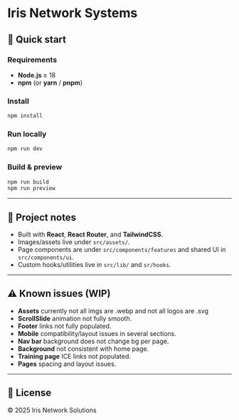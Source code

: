 # Iris Network Systems
## 🚀 Quick start

### Requirements
- **Node.js** ≥ 18
- **npm** (or **yarn** / **pnpm**)

### Install
```bash
npm install
```

### Run locally
```bash
npm run dev
```

### Build & preview
```bash
npm run build
npm run preview
```

---

## 📁 Project notes
- Built with **React**, **React Router**, and **TailwindCSS**.
- Images/assets live under `src/assets/`.
- Page components are under `src/components/features` and shared UI in `src/components/ui`.
- Custom hooks/utilities live in `src/lib/` and `sr/hooks`.

---

## ⚠️ Known issues (WIP)
- **Assets** currently not all imgs are .webp and not all logos are .svg
- **ScrollSlide** animation not fully smooth.
- **Footer** links not fully populated.
- **Mobile** compatibility/layout issues in several sections.
- **Nav bar** background does not change bg per page.
- **Background** not consistent with home page.
- **Training page** ICE links not populated.
- **Pages** spacing and layout issues.

---

## 📄 License
© 2025 Iris Network Solutions
